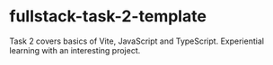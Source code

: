 # fullstack-task-2-template
Task 2 covers basics of Vite, JavaScript and TypeScript. Experiential learning with an interesting project.
